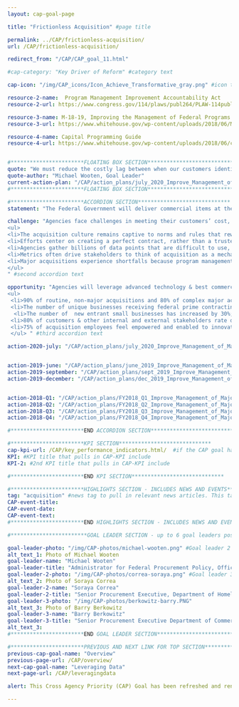 ```yaml
---
layout: cap-goal-page

title: "Frictionless Acquisition" #page title

permalink: ../CAP/frictionless-acquisition/
url: /CAP/frictionless-acquisition/

redirect_from: "/CAP/CAP_goal_11.html"

#cap-category: "Key Driver of Reform" #category text

cap-icon: "/img/CAP_icons/Icon_Achieve_Transformative_gray.png" #icon that appears next to title

resource-2-name:  Program Management Improvement Accountability Act
resource-2-url: https://www.congress.gov/114/plaws/publ264/PLAW-114publ264.pdf

resource-3-name: M-18-19, Improving the Management of Federal Programs and Projects through Implementing the Program Management Improvement Accountability Act
resource-3-url: https://www.whitehouse.gov/wp-content/uploads/2018/06/M-18-19.pdf

resource-4-name: Capital Programming Guide
resource-4-url: https://www.whitehouse.gov/wp-content/uploads/2018/06/capital_programming_guide.pdf


#***********************FLOATING BOX SECTION*****************************
quote: "We must reduce the costly lag between when our customers identify needs and when they receive solutions by ensuring access to modern business processes and technologies." #appears in the gray text box
quote-author: "Michael Wooten, Goal Leader"
current-action-plan: "/CAP/action_plans/july_2020_Improve_Management_of_Major_Acquisitions.pdf"
#***********************FLOATING BOX SECTION*****************************

#***********************ACCORDION SECTION*****************************
statement: "The Federal Government will deliver commercial items at the same speed as the market place & manage customers’ delivery expectations for acquisitions of non-commercial items by breaking down barriers to entry using modern business practices and technologies." #first accordion text

challenge: "Agencies face challenges in meeting their customers’ cost, schedule, and performance expectation: 
<ul>
<li>The acquisition culture remains captive to norms and rules that reward compliance and risk avoidance over good business judgment and positive customer experience as agencies address their mission needs and work with each other to solve national problems.</li>
<li>Efforts center on creating a perfect contract, rather than a trusted partnership with shared common values.</li>
<li>Agencies gather billions of data points that are difficult to use, instead of exploiting  disruptive technologies to promote cost-effective self-service analytics & allow acquisition professionals to pursue higher value activities.</li>
<li>Metrics often drive stakeholders to think of acquisition as a mechanical activity, rather than as a value-enhancing platform or conduit for effective accomplishment of critical mission outcomes. </li>
<li>Major acquisitions experience shortfalls because program management is undervalued.</li>
</ul> 
" #second accordion text

opportunity: "Agencies will leverage advanced technology & best commercial & public sector practices to support a transformed acquisition environment where, by 2025:
<ul>
 <li>90% of routine, non-major acquisitions and 80% of complex major acquisitions are completed in a time frame and comparable to private sector averages or benchmarks of leading state and local governments, or federal agencies;</li>
 <li>The number of unique businesses receiving federal prime contracting dollars has increased by 15%;</li>
  <li>The number of  new entrant small businesses has increased by 30%;</li>
 <li>80% of customers & other internal and external stakeholders rate delivered service and experience with the acquisition process as above average or better; and</li>
 <li>75% of acquisition employees feel empowered and enabled to innovate on behalf of the taxpayers they serve.</li>
 </ul> " #third accordion text

action-2020-july: "/CAP/action_plans/july_2020_Improve_Management_of_Major_Acquisitions.pdf"


action-2019-june: "/CAP/action_plans/june_2019_Improve_Management_of_Major_Acquisitions.pdf"
action-2019-september: "/CAP/action_plans/sept_2019_Improve_Management_of_Major_Acquisitions.pdf"
action-2019-december: "/CAP/action_plans/dec_2019_Improve_Management_of_Major_Acquisitions.pdf"


action-2018-Q1: "/CAP/action_plans/FY2018_Q1_Improve_Management_of_Major_Acquisitions.pdf"
action-2018-Q2: "/CAP/action_plans/FY2018_Q2_Improve_Management_of_Major_Acquisitions.pdf"
action-2018-Q3: "/CAP/action_plans/FY2018_Q3_Improve_Management_of_Major_Acquisitions.pdf"
action-2018-Q4: "/CAP/action_plans/FY2018_Q4_Improve_Management_of_Major_Acquisitions.pdf"

#***********************END ACCORDION SECTION*****************************

#***********************KPI SECTION*****************************
cap-kpi-url: /CAP/key_performance_indicators.html/  #if the CAP goal has a KPI, it will appear as a button under the title. The button links to the KPI accordion section
KPI: #KPI title that pulls in CAP-KPI include
KPI-2: #2nd KPI title that pulls in CAP-KPI include

#***********************END KPI SECTION*****************************

#***********************HIGHLIGHTS SECTION - INCLUDES NEWS AND EVENTS*****************************
tag: "acquisition" #news tag to pull in relevant news articles. This tag needs to be included in the "post" front matter
CAP-event-title:
CAP-event-date:
CAP-event-text:
#***********************END HIGHLIGHTS SECTION - INCLUDES NEWS AND EVENTS*****************************

#************************GOAL LEADER SECTION - up to 6 goal leaders possible by creating up to 6 sections below***************************

goal-leader-photo: "/img/CAP-photos/michael-wooten.png" #Goal leader 2
alt_text_1: Photo of Michael Wooten
goal-leader-name: "Michael Wooten"
goal-leader-title: "Administrator for Federal Procurement Policy, Office of Management and Budget"
goal-leader-2-photo: "/img/CAP-photos/correa-soraya.png" #Goal leader 3
alt_text_2: Photo of Soraya Correa
goal-leader-2-name: "Soraya Correa"
goal-leader-2-title: "Senior Procurement Executive, Department of Homeland Security"
goal-leader-3-photo: "/img/CAP-photos/berkowitz-barry.PNG"
alt_text_3: Photo of Barry Berkowitz
goal-leader-3-name: "Barry Berkowitz"
goal-leader-3-title: "Senior Procurement Executive Department of Commerce, Department of Commerce"
alt_text_3:
#***********************END GOAL LEADER SECTION*****************************8

#***********************PREVIOUS AND NEXT LINK FOR TOP SECTION*****************************8
previous-cap-goal-name: "Overview"
previous-page-url: /CAP/overview/
next-cap-goal-name: "Leveraging Data"
next-page-url: /CAP/leveragingdata

alert: This Cross Agency Priority (CAP) Goal has been refreshed and renamed to Frictionless Acquisition.

---  
```

